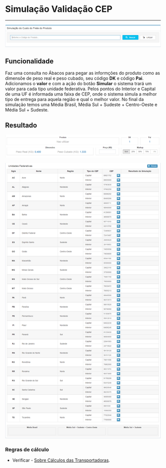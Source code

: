 # Simulação Validação CEP
---

![](/assets/simulacaoCustoFreteProduto01.png)

## Funcionalidade

Faz uma consulta no Ábacos para pegar as informções do produto como as dimensõe de peso real e peso cubado, seu código **DK** e código **Pai**.
Adicionamos o **valor** e com a ação do botão **Simular** o sistema trará um valor para cada tipo unidade federativa.
Pelos pontos do Interior e Capital de uma UF é informada uma faixa de CEP, onde o sistema simula a melhor tipo de entrega para aquela região e qual o melhor valor. No final da simulação temos uma Média Brasil, Média Sul + Sudeste + Centro-Oeste e Média Sul + Sudeste.

## Resultado

![](/assets/simulacaoCustoFreteProduto02.png)

![](/assets/simulacaoCustoFreteProduto03.png)

### Regras de cálculo

* Verificar - [Sobre Cálculos das Transportadoras](/comercial/frete.md).
